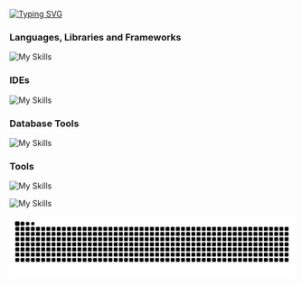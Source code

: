 [![Typing SVG](https://readme-typing-svg.demolab.com?font=Fira+Code&weight=600&size=22&duration=1500&pause=300&color=0C39F7&multiline=true&width=435&height=89&lines=Hello+%f0%9f%a5%b7+;Welcome+To+My+Github)](https://git.io/typing-svg)

### Languages, Libraries and Frameworks
![My Skills](https://skillicons.dev/icons?i=bootstrap,css,cs,django,flask,html,jest,js,nodejs,py,p5js,react,ts&theme=dark)
### IDEs
![My Skills](https://skillicons.dev/icons?i=neovim,pycharm,vim,vscode&theme=dark)
### Database Tools 
![My Skills](https://skillicons.dev/icons?i=aws,mysql,postgres,sqlite&theme=dark)

### Tools

![My Skills](https://www.animatedimages.org/data/media/562/animated-line-image-0168.gif)

![My Skills](https://skillicons.dev/icons?i=arduino,bash,blender,cmake,docker,dotnet,git,github,githubactions,heroku,linux,postman,raspberrypi,stackoverflow,unity&theme=dark)

![](https://github.com/CodeConnoisseur74/CodeConnoisseur74/blob/output/github-contribution-grid-snake-dark.svg)
